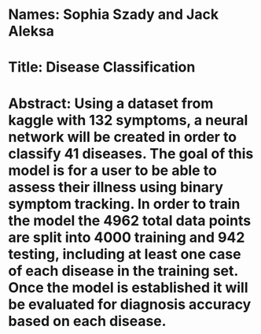 # Names: Sophia Szady and Jack Aleksa 
# Title: Disease Classification
# Abstract: Using a dataset from kaggle with 132 symptoms, a neural network will be created in order to classify 41 diseases. The goal of this model is for a user to be able to assess their illness using binary symptom tracking. In order to train the model the 4962 total data points are split into 4000 training and 942 testing, including at least one case of each disease in the training set. Once the model is established it will be evaluated for diagnosis accuracy based on each disease.
